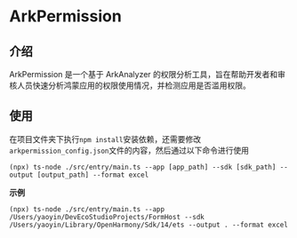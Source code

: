 # ArkPermission

## 介绍
ArkPermission 是一个基于 ArkAnalyzer 的权限分析工具，旨在帮助开发者和审核人员快速分析鸿蒙应用的权限使用情况，并检测应用是否滥用权限。

## 使用
在项目文件夹下执行`npm install`安装依赖，还需要修改`arkpermission_config.json`文件的内容，然后通过以下命令进行使用
```aiignore
(npx) ts-node ./src/entry/main.ts --app [app_path] --sdk [sdk_path] --output [output_path] --format excel
```
**示例**
```aiignore
(npx) ts-node ./src/entry/main.ts --app /Users/yaoyin/DevEcoStudioProjects/FormHost --sdk /Users/yaoyin/Library/OpenHarmony/Sdk/14/ets --output . --format excel
```